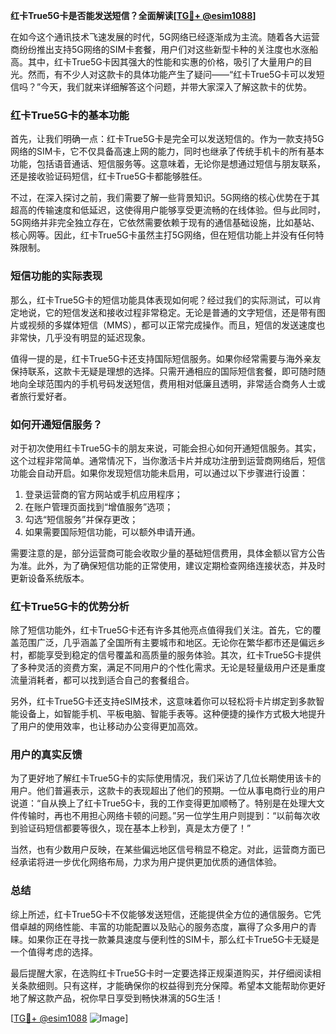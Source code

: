**红卡True5G卡是否能发送短信？全面解读[[TG💪+ @esim1088](https://t.me/s/esim1088)]**

在如今这个通讯技术飞速发展的时代，5G网络已经逐渐成为主流。随着各大运营商纷纷推出支持5G网络的SIM卡套餐，用户们对这些新型卡种的关注度也水涨船高。其中，红卡True5G卡因其强大的性能和实惠的价格，吸引了大量用户的目光。然而，有不少人对这款卡的具体功能产生了疑问——“红卡True5G卡可以发短信吗？”今天，我们就来详细解答这个问题，并带大家深入了解这款卡的优势。

### 红卡True5G卡的基本功能

首先，让我们明确一点：红卡True5G卡是完全可以发送短信的。作为一款支持5G网络的SIM卡，它不仅具备高速上网的能力，同时也继承了传统手机卡的所有基本功能，包括语音通话、短信服务等。这意味着，无论你是想通过短信与朋友联系，还是接收验证码短信，红卡True5G卡都能够胜任。

不过，在深入探讨之前，我们需要了解一些背景知识。5G网络的核心优势在于其超高的传输速度和低延迟，这使得用户能够享受更流畅的在线体验。但与此同时，5G网络并非完全独立存在，它依然需要依赖于现有的通信基础设施，比如基站、核心网等。因此，红卡True5G卡虽然主打5G网络，但在短信功能上并没有任何特殊限制。

### 短信功能的实际表现

那么，红卡True5G卡的短信功能具体表现如何呢？经过我们的实际测试，可以肯定地说，它的短信发送和接收过程非常稳定。无论是普通的文字短信，还是带有图片或视频的多媒体短信（MMS），都可以正常完成操作。而且，短信的发送速度也非常快，几乎没有明显的延迟现象。

值得一提的是，红卡True5G卡还支持国际短信服务。如果你经常需要与海外亲友保持联系，这款卡无疑是理想的选择。只需开通相应的国际短信套餐，即可随时随地向全球范围内的手机号码发送短信，费用相对低廉且透明，非常适合商务人士或者旅行爱好者。

### 如何开通短信服务？

对于初次使用红卡True5G卡的朋友来说，可能会担心如何开通短信服务。其实，这个过程非常简单。通常情况下，当你激活卡片并成功注册到运营商网络后，短信功能会自动开启。如果你发现短信功能未启用，可以通过以下步骤进行设置：

1. 登录运营商的官方网站或手机应用程序；
2. 在账户管理页面找到“增值服务”选项；
3. 勾选“短信服务”并保存更改；
4. 如果需要国际短信功能，可以额外申请开通。

需要注意的是，部分运营商可能会收取少量的基础短信费用，具体金额以官方公告为准。此外，为了确保短信功能的正常使用，建议定期检查网络连接状态，并及时更新设备系统版本。

### 红卡True5G卡的优势分析

除了短信功能外，红卡True5G卡还有许多其他亮点值得我们关注。首先，它的覆盖范围广泛，几乎涵盖了全国所有主要城市和地区。无论你在繁华都市还是偏远乡村，都能享受到稳定的信号覆盖和高质量的服务体验。其次，红卡True5G卡提供了多种灵活的资费方案，满足不同用户的个性化需求。无论是轻量级用户还是重度流量消耗者，都可以找到适合自己的套餐组合。

另外，红卡True5G卡还支持eSIM技术，这意味着你可以轻松将卡片绑定到多款智能设备上，如智能手机、平板电脑、智能手表等。这种便捷的操作方式极大地提升了用户的使用效率，也让移动办公变得更加高效。

### 用户的真实反馈

为了更好地了解红卡True5G卡的实际使用情况，我们采访了几位长期使用该卡的用户。他们普遍表示，这款卡的表现超出了他们的预期。一位从事电商行业的用户说道：“自从换上了红卡True5G卡，我的工作变得更加顺畅了。特别是在处理大文件传输时，再也不用担心网络卡顿的问题。”另一位学生用户则提到：“以前每次收到验证码短信都要等很久，现在基本上秒到，真是太方便了！”

当然，也有少数用户反映，在某些偏远地区信号稍显不稳定。对此，运营商方面已经承诺将进一步优化网络布局，力求为用户提供更加优质的通信体验。

### 总结

综上所述，红卡True5G卡不仅能够发送短信，还能提供全方位的通信服务。它凭借卓越的网络性能、丰富的功能配置以及贴心的服务态度，赢得了众多用户的青睐。如果你正在寻找一款兼具速度与便利性的SIM卡，那么红卡True5G卡无疑是一个值得考虑的选择。

最后提醒大家，在选购红卡True5G卡时一定要选择正规渠道购买，并仔细阅读相关条款细则。只有这样，才能确保你的权益得到充分保障。希望本文能帮助你更好地了解这款产品，祝你早日享受到畅快淋漓的5G生活！

[[TG💪+ @esim1088](https://t.me/s/esim1088) ![Image](https://i.postimg.cc/4NQfJmqS/Snipaste-2025-05-13-00-14-12.png)]